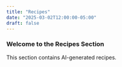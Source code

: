```yaml
---
title: "Recipes"
date: "2025-03-02T12:00:00-05:00"
draft: false
---
```


### Welcome to the Recipes Section
This section contains AI-generated recipes.
